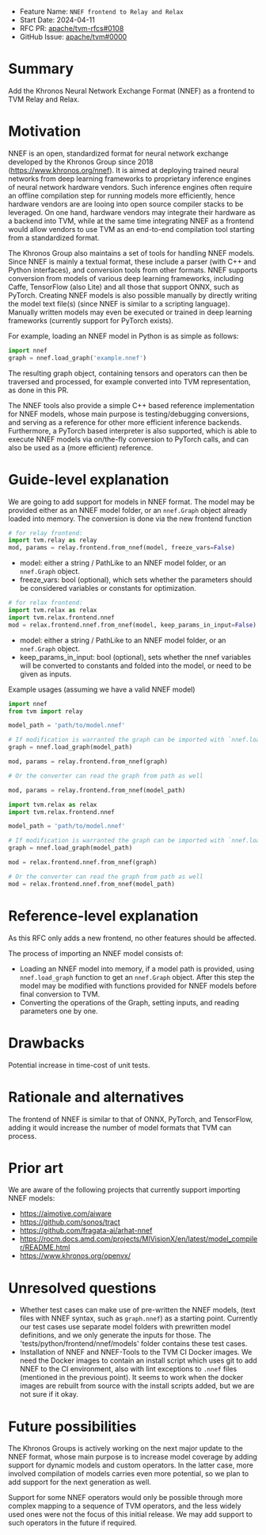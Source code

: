 - Feature Name: `NNEF frontend to Relay and Relax`
- Start Date: 2024-04-11
- RFC PR: [apache/tvm-rfcs#0108](https://github.com/apache/tvm-rfcs/pull/0108)
- GitHub Issue: [apache/tvm#0000](https://github.com/apache/tvm/issues/0000)

# Summary
[summary]: #summary

Add the Khronos Neural Network Exchange Format (NNEF) as a frontend to TVM Relay and Relax.

# Motivation
[motivation]: #motivation

NNEF is an open, standardized format for neural network exchange developed by the Khronos Group since 2018 (https://www.khronos.org/nnef). It is aimed at deploying trained neural networks from deep learning frameworks to proprietary inference engines of neural network hardware vendors. Such inference engines often require an offline compilation step for running models more efficiently, hence hardware vendors are are looing into open source compiler stacks to be leveraged. On one hand, hardware vendors may integrate their hardware as a backend into TVM, while at the same time integrating NNEF as a frontend would allow vendors to use TVM as an end-to-end compilation tool starting from a standardized format.

The Khronos Group also maintains a set of tools for handling NNEF models. Since NNEF is mainly a textual format, these include a parser (with C++ and Python interfaces), and conversion tools from other formats. NNEF supports conversion from models of various deep learning frameworks, including Caffe, TensorFlow (also Lite) and all those that support ONNX, such as PyTorch. Creating NNEF models is also possible manually by directly writing the model text file(s) (since NNEF is similar to a scripting language). Manually written models may even be executed or trained in deep learning frameworks (currently support for PyTorch exists).

For example, loading an NNEF model in Python is as simple as follows:

```python
import nnef
graph = nnef.load_graph('example.nnef')
```

The resulting graph object, containing tensors and operators can then be traversed and processed, for example converted into TVM representation, as done in this PR.

The NNEF tools also provide a simple C++ based reference implementation for NNEF models, whose main purpose is testing/debugging conversions, and serving as a reference for other more efficient inference backends. Furthermore, a PyTorch based interpreter is also supported, which is able to execute NNEF models via on/the-fly conversion to PyTorch calls, and can also be used as a (more efficient) reference.


# Guide-level explanation
[guide-level-explanation]: #guide-level-explanation

We are going to add support for models in NNEF format. The model may be provided either as an NNEF model folder, or an `nnef.Graph` object 
already loaded into memory.
The conversion is done via the new frontend function
```python
# for relay frontend:
import tvm.relay as relay
mod, params = relay.frontend.from_nnef(model, freeze_vars=False)
```
- model: either a string / PathLike to an NNEF model folder, or an `nnef.Graph` object.
- freeze_vars: bool (optional), which sets whether the parameters should be considered variables or constants for optimization.

```python
# for relax frontend:
import tvm.relax as relax
import tvm.relax.frontend.nnef
mod = relax.frontend.nnef.from_nnef(model, keep_params_in_input=False)
```
- model: either a string / PathLike to an NNEF model folder, or an `nnef.Graph` object.
- keep_params_in_input: bool (optional), sets whether the nnef variables will be converted to constants and folded into the model, or need to be given as inputs.


Example usages (assuming we have a valid NNEF model)
```python
import nnef
from tvm import relay

model_path = 'path/to/model.nnef'

# If modification is warranted the graph can be imported with `nnef.load_graph` 
graph = nnef.load_graph(model_path)

mod, params = relay.frontend.from_nnef(graph)

# Or the converter can read the graph from path as well

mod, params = relay.frontend.from_nnef(model_path)

```


```python
import tvm.relax as relax
import tvm.relax.frontend.nnef

model_path = 'path/to/model.nnef'

# If modification is warranted the graph can be imported with `nnef.load_graph` 
graph = nnef.load_graph(model_path)

mod = relax.frontend.nnef.from_nnef(graph)

# Or the converter can read the graph from path as well
mod = relax.frontend.nnef.from_nnef(model_path)
```

# Reference-level explanation
[reference-level-explanation]: #reference-level-explanation

As this RFC only adds a new frontend, no other features should be affected. 

The process of importing an NNEF model consists of:

- Loading an NNEF model into memory, if a model path is provided, using `nnef.load_graph` function to get an `nnef.Graph` object.
After this step the model may be modified with functions provided for NNEF models before final conversion to TVM.
- Converting the operations of the Graph, setting inputs, and reading parameters one by one.


# Drawbacks
[drawbacks]: #drawbacks

Potential increase in time-cost of unit tests.

# Rationale and alternatives
[rationale-and-alternatives]: #rationale-and-alternatives

The frontend of NNEF is similar to that of ONNX, PyTorch, and TensorFlow, adding it would increase the number of model formats that TVM can process.

# Prior art
[prior-art]: #prior-art

We are aware of the following projects that currently support importing NNEF models:

- https://aimotive.com/aiware
- https://github.com/sonos/tract
- https://github.com/fragata-ai/arhat-nnef
- https://rocm.docs.amd.com/projects/MIVisionX/en/latest/model_compiler/README.html
- https://www.khronos.org/openvx/

# Unresolved questions
[unresolved-questions]: #unresolved-questions

- Whether test cases can make use of pre-written the NNEF models, (text files with NNEF syntax, such as `graph.nnef`) as a starting point. Currently our test cases use separate model folders with prewritten model definitions, and we only generate the inputs for those. The 'tests/python/frontend/nnef/models' folder contains these test cases.
- Installation of NNEF and NNEF-Tools to the TVM CI Docker images. We need the Docker images to contain an install script which uses git to add NNEF to the CI environment, also with lint exceptions to `.nnef` files (mentioned in the previous point). It seems to work when the docker images are rebuilt from source with the install scripts added, but we are not sure if it okay.

# Future possibilities
[future-possibilities]: #future-possibilities

The Khronos Groups is actively working on the next major update to the NNEF format, whose main purpose is to increase model coverage by adding support for dynamic models and custom operators. In the latter case, more involved compilation of models carries even more potential, so we plan to add support for the next generation as well.

Support for some NNEF operators would only be possible through more complex mapping to a sequence of TVM operators, and the less widely used ones were not the focus of this initial release. We may add support to such operators in the future if required.
